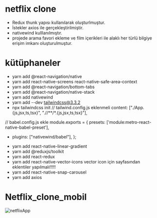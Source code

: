 # netflix clone
- Redux thunk yapısı kullanılarak oluşturlmuştur.
- İstekler axios ile gerçekleştirilmiştir.
- nativewind kulllanılmıştır.
- projede arama favori ekleme ve film içerikleri ile alaklı her türlü bilgiye erişim imkanı oluşturulmuştur.

# kütüphaneler
- yarn add @react-navigation/native
- yarn add react-native-screens react-native-safe-area-context
- yarn add @react-navigation/bottom-tabs
- yarn add @react-navigation/native-stack
- yarn add nativewind
- yarn add --dev tailwindcss@3.3.2
- npx tailwindcss init
// tailwind.config.js eklenmeli
content: ["./App.{js,jsx,ts,tsx}", "./<custom-folder>/**/*.{js,jsx,ts,tsx}"],

// babel.config.js ekle
module.exports = {
  presets: ['module:metro-react-native-babel-preset'],
+ plugins: ["nativewind/babel"],
};

- yarn add react-native-linear-gradient
- yarn add @reduxjs/toolkit
- yarn add react-redux
- yarn add react-native-vector-icons
vector icon için sayfasından eklentiler yapılmalı!!!!!
- yarn add react-native-snap-carousel
- yarn add axios


# Netflix_clone_mobil
![netflixApp](https://github.com/user-attachments/assets/08aeec40-13cd-40fd-8cb0-f8a81230d93e)


